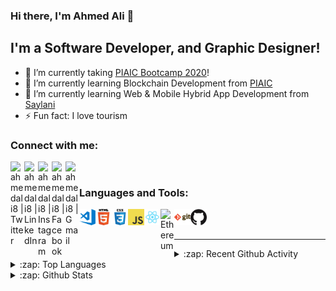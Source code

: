 ### Hi there, I'm Ahmed Ali 👋


## I'm a Software Developer, and Graphic Designer!

- 🔭 I’m currently taking [PIAIC Bootcamp 2020](https://github.com/panacloud/bootcamp-2020)!
- 🌱 I’m currently learning Blockchain Development from [PIAIC](https://www.piaic.org/)
- 🌱 I’m currently learning Web & Mobile Hybrid App Development from [Saylani](https://www.youtube.com/playlist?list=PLWX9NnKvk9DHgSU7Q8vSyDWSvUwrOPpdN)
- ⚡ Fun fact: I love tourism


### Connect with me:

[<img align="left" alt="ahmedali8 | Twitter" width="22px" src="https://cdn.jsdelivr.net/npm/simple-icons@v3/icons/twitter.svg" />][twitter]
[<img align="left" alt="ahmedali8 | LinkedIn" width="22px" src="https://cdn.jsdelivr.net/npm/simple-icons@v3/icons/linkedin.svg" />][linkedin]
[<img align="left" alt="ahmedali8 | Instagram" width="22px" src="https://cdn.jsdelivr.net/npm/simple-icons@v3/icons/instagram.svg" />][instagram]
[<img align="left" alt="ahmedali8 | Facebook" width="22px" src="https://cdn.jsdelivr.net/npm/simple-icons@v3/icons/facebook.svg" />][facebook]
[<img align="left" alt="ahmedali8 | Gmail" width="22px" src="https://cdn.jsdelivr.net/npm/simple-icons@v3/icons/gmail.svg" />][gmail]

<br />

### Languages and Tools:

[<img align="left" alt="Visual Studio Code" width="26px" src="https://raw.githubusercontent.com/github/explore/80688e429a7d4ef2fca1e82350fe8e3517d3494d/topics/visual-studio-code/visual-studio-code.png" />][github]
[<img align="left" alt="HTML5" width="26px" src="https://raw.githubusercontent.com/github/explore/80688e429a7d4ef2fca1e82350fe8e3517d3494d/topics/html/html.png" />][github]
[<img align="left" alt="CSS3" width="26px" src="https://raw.githubusercontent.com/github/explore/80688e429a7d4ef2fca1e82350fe8e3517d3494d/topics/css/css.png" />][github]
[<img align="left" alt="JavaScript" width="26px" src="https://raw.githubusercontent.com/github/explore/80688e429a7d4ef2fca1e82350fe8e3517d3494d/topics/javascript/javascript.png" />][github]
[<img align="left" alt="React" width="26px" src="https://raw.githubusercontent.com/github/explore/80688e429a7d4ef2fca1e82350fe8e3517d3494d/topics/react/react.png" />][github]
[<img align="left" alt="Ethereum" width="22px" src="https://cdn.jsdelivr.net/npm/simple-icons@v3/icons/ethereum.svg" />][github]
[<img align="left" alt="Git" width="26px" src="https://raw.githubusercontent.com/github/explore/80688e429a7d4ef2fca1e82350fe8e3517d3494d/topics/git/git.png" />][github]
[<img align="left" alt="GitHub" width="26px" src="https://raw.githubusercontent.com/github/explore/78df643247d429f6cc873026c0622819ad797942/topics/github/github.png" />][github]

<br />
<br />

---

<details>
  <summary>:zap: Recent Github Activity</summary>
  
<!--START_SECTION:activity-->
1. ❗️ Opened issue [#383](https://github.com//zeeshanhanif/bootcamp2020/issues/383) in [zeeshanhanif/bootcamp2020](https://github.com//zeeshanhanif/bootcamp2020)
<!--END_SECTION:activity-->

</details>

<details>
  <summary>:zap: Top Languages</summary>

   [![Top Langs](https://github-readme-stats.ahmedali8.vercel.app/api/top-langs/?username=ahmedali8&layout=compact)](https://github.com/ahmedali8/github-readme-stats)

</details>

<details>
  <summary>:zap: Github Stats</summary>

  <img align="left" alt="ahmedali8's Github Stats" src="https://github-readme-stats.ahmedali8.vercel.app/api?username=ahmedali8&show_icons=true&hide_border=true" />

</details>


[twitter]: https://twitter.com/AhmedABhatti
[instagram]: https://www.instagram.com/ahmed.ali6262/
[linkedin]: https://www.linkedin.com/in/imahmedalibhatti/
[facebook]: https://www.facebook.com/imahmedalibhatti/
[gmail]:mailto:imahmedalibhatti@gmail.com
[github]: https://github.com/ahmedali8
